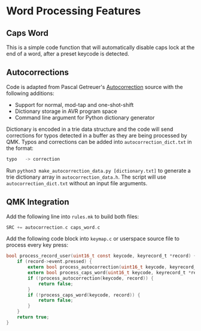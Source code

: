 # Word Processing Features

## Caps Word
This is a simple code function that will automatically disable caps lock at the end of a word, after a preset keycode is detected.

## Autocorrections
Code is adapted from Pascal Getreuer's [Autocorrection](https://getreuer.info/posts/keyboards/autocorrection) source with the following additions:
* Support for normal, mod-tap and one-shot-shift
* Dictionary storage in AVR program space
* Command line argument for Python dictionary generator

Dictionary is encoded in a trie data structure and the code will send corrections for typos detected in a buffer as they are being processed by QMK. Typos and corrections can be added into `autocorrection_dict.txt` in the format:
```c
typo   -> correction
```
Run `python3 make_autocorrection_data.py [dictionary.txt]` to generate a trie dictionary array in `autocorrection_data.h`. The script will use `autocorrection_dict.txt` without an input file arguments.

## QMK Integration
Add the following line into `rules.mk` to build both files:
```c
SRC += autocorrection.c caps_word.c
```
Add the following code block into `keymap.c` or userspace source file to process every key press:
```c
bool process_record_user(uint16_t const keycode, keyrecord_t *record) {
    if (record->event.pressed) {
        extern bool process_autocorrection(uint16_t keycode, keyrecord_t* record);
        extern bool process_caps_word(uint16_t keycode, keyrecord_t *record);
        if (!process_autocorrection(keycode, record)) {
            return false;
        }
        if (!process_caps_word(keycode, record)) {
            return false; 
        }
    }
    return true;
}
```
